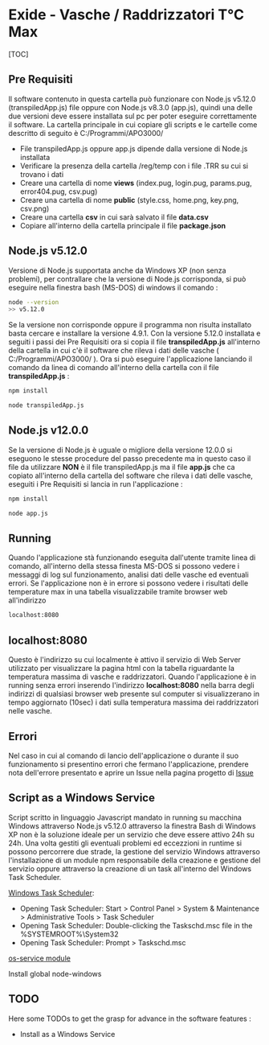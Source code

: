 Exide - Vasche / Raddrizzatori T°C Max
======================================
[TOC]

## Pre Requisiti 
Il software contenuto in questa cartella può funzionare con Node.js v5.12.0 (transpiledApp.js) file oppure con Node.js v8.3.0 
(app.js), quindi una delle due versioni deve essere installata sul pc per poter eseguire correttamente il software. La cartella principale in cui copiare gli scripts e le cartelle come descritto di seguito è C:/Programmi/APO3000/

+ File transpiledApp.js oppure app.js dipende dalla versione di Node.js installata
+ Verificare la presenza della cartella /reg/temp con i file .TRR su cui si trovano i dati
+ Creare una cartella di nome **views** (index.pug, login.pug, params.pug, error404.pug, csv.pug)
+ Creare una cartella di nome **public** (style.css, home.png, key.png, csv.png) 
+ Creare una cartella **csv** in cui sarà salvato il file **data.csv** 
+ Copiare all'interno della cartella principale il file **package.json**

## Node.js v5.12.0
Versione di Node.js supportata anche da Windows XP (non senza problemi), per contrallare che la versione di Node.js corrisponda, si può eseguire nella finestra bash (MS-DOS) di windows il comando :

```bash
node --version
>> v5.12.0
```

Se la versione non corrisponde oppure il programma non risulta installato basta cercare e installare la versione 4.9.1. Con la 
versione 5.12.0 installata e seguiti i passi dei Pre Requisiti ora si copia il file **transpiledApp.js** all'interno della 
cartella in cui c'è il software che rileva i dati delle vasche ( C:/Programmi/APO3000/ ). Ora si può eseguire l'applicazione lanciando il comando da linea di comando all'interno della cartella con il file **transpiledApp.js** : 

```bash
npm install 

node transpiledApp.js
```

## Node.js v12.0.0
Se la versione di Node.js è uguale o migliore della versione 12.0.0 si eseguono le stesse procedure del passo precedente ma 
in questo caso il file da utilizzare **NON** è il file transpiledApp.js ma il file **app.js** che ca copiato all'interno della cartella del software che rileva i dati delle vasche, eseguiti i Pre Requisiti si lancia in run l'applicazione :

```bash
npm install 

node app.js
```

## Running
Quando l'applicazione stà funzionando eseguita dall'utente tramite linea di comando, all'interno della stessa finesta MS-DOS si possono vedere i messaggi di log sul funzionamento, analisi dati delle vasche ed eventuali errori. Se l'applicazione non è in errore si possono vedere i risultati delle temperature max in una tabella visualizzabile tramite browser web all'indirizzo 

```bash
localhost:8080
```

## localhost:8080
Questo è l'indirizzo su cui localmente è attivo il servizio di Web Server utilizzato per visualizzare la pagina html con la tabella riguardante la temperatura massima di vasche e raddrizzatori. Quando l'applicazione è in running senza errori inserendo l'indirizzo **localhost:8080** nella barra degli indirizzi di qualsiasi browser web presente sul computer si visualizzerano in tempo aggiornato (10sec) i dati sulla temperatura massima dei raddrizzatori nelle vasche. 

## Errori 
Nel caso in cui al comando di lancio dell'applicazione o durante il suo funzionamento si presentino errori che fermano l'applicazione, prendere nota dell'errore presentato e aprire un Issue nella pagina progetto di [Issue](https://github.com/CICCIOSGAMINO/my_scripts/issues)


## Script as a Windows Service
Script scritto in linguaggio Javascript mandato in running su macchina Windows attraverso Node.js v5.12.0 attraverso la finestra Bash di Windows XP non è la soluzione ideale per un servizio che deve essere attivo 24h su 24h. Una volta gestiti gli eventuali problemi ed eccezzioni in runtime si possono percorrere due strade, la gestione del servizio Windows attraverso l'installazione di un module npm responsabile della creazione e gestione del servizio oppure attraverso la creazione di un task all'interno del Windows Task Scheduler. 

[Windows Task Scheduler](https://eddyerburgh.me/run-a-node-script-with-windows-task-scheduler): 
+ Opening Task Scheduler: Start > Control Panel > System & Maintenance > Administrative Tools > Task Scheduler
+ Opening Task Scheduler: Double-clicking the Taskschd.msc file in the %SYSTEMROOT%\System32
+ Opening Task Scheduler: Prompt > Taskschd.msc 

[os-service module](https://www.npmjs.com/package/os-service)

Install global node-windows 

## TODO 
Here some TODOs to get the grasp for advance in the software features : 

+ Install as a Windows Service 

